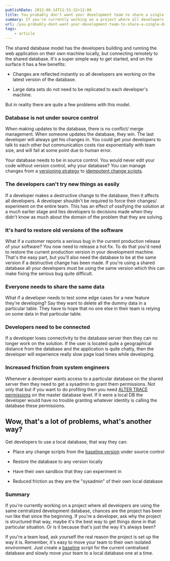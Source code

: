 ```yaml
---
publishDate: 2013-08-14T11:51:32+12:00
title: You probably don't want your development team to share a single database
summary: If you're currently working on a project where all developers are using the same centralized development database, then chances are that's the way the project has been run since the beginning.
url: /you-probably-dont-want-your-development-team-to-share-a-single-database
tags:
    - article
---
```


The shared database model has the developers building and running the web application on their own machine locally, but connecting remotely to the shared database. It's a super simple way to get started, and on the surface it has a few benefits:

* Changes are reflected instantly so all developers are working on the latest version of the database.

* Large data sets do not need to be replicated to each developer's machine.

But in reality there are quite a few problems with this model.

### Database is not under source control

When making updates to the database, there is no conflict/ merge management. When someone updates the database, they win. The last developer will always get his changes in. You could get your developers to talk to each other but communication costs rise exponentially with team size, and will fail at some point due to human error.

Your database needs to be in source control. You would never edit your code without version control, why your database? You can manage changes from a [versioning strategy](https://odetocode.com/blogs/scott/archive/2008/02/02/versioning-databases-change-scripts.aspx "Versioning Databases – Change Scripts") to [idempotent change scripts](https://haacked.com/archive/2006/07/05/bulletproofsqlchangescriptsusinginformation_schemaviews.aspx "Bulletproof Sql Change Scripts Using INFORMATION_SCHEMA Views").

### The developers can't try new things as easily

If a developer makes a destructive change to the database, then it affects all developers. A developer shouldn't be required to force their changes/ experiment on the entire team. This has an effect of ossifying the solution at a much earlier stage and ties developers to decisions made when they didn't know as much about the domain of the problem that they are solving.

### It's hard to restore old versions of the software

What if a customer reports a serious bug in the current production release of your software? You now need to release a hot fix. To do that you'd need to restore the current production version in your development machine. That's the easy part, but you'll also need the database to be at the same version if a destructive change has been made. If you're using a shared database all your developers must be using the same version which this can make fixing the serious bug quite difficult.

### Everyone needs to share the same data

What if a developer needs to test some edge cases for a new feature they're developing? Say they want to delete all the dummy data in a particular table. They have to hope that no one else in their team is relying on some data in that particular table.

### Developers need to be connected

If a developer loses connectivity to the database server then they can no longer work on the solution. If the user is located quite a geographical distance from the database and the application is quite chatty, then the developer will experience really slow page load times while developing.

### Increased friction from system engineers

Whenever a developer wants access to a particular database on the shared server then they need to get a sysadmin to grant them permissions. Not only that but if you want to do profiling then you need [ALTER TRACE permissions](http://www.troyhunt.com/2011/02/unnecessary-evil-of-shared-development.html "Troy Hunt: The unnecessary evil of the shared development database") on the master database level. If it were a local DB the developer would have no trouble granting whatever identity is calling the database these permissions.

## Wow, that's a lot of problems, what's another way?

Get developers to use a local database, that way they can:

* Place any change scripts from the [baseline version](https://odetocode.com/blogs/scott/archive/2008/01/31/versioning-databases-the-baseline.aspx "Versioning Databases – The Baseline") under source control

* Restore the database to any version locally

* Have their own sandbox that they can experiment in

* Reduced friction as they are the "sysadmin" of their own local database

### Summary

If you're currently working on a project where all developers are using the same centralized development database, chances are the project has been run like that since the beginning. If you're a developer, ask why the project is structured that way, maybe it's the best way to get things done in that particular situation. Or is it because that's just the way it's always been?

If you're a team lead, ask yourself the real reason the project is set up the way it is. Remember, it's easy to move your team to their own isolated environment. Just create a [baseline](https://odetocode.com/blogs/scott/archive/2008/01/31/versioning-databases-the-baseline.aspx "Versioning Databases – The Baseline") script for the current centralised database and slowly move your team to a local database one at a time.